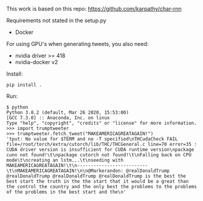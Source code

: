 This work is based on this repo: https://github.com/karpathy/char-rnn

Requirements not stated in the setup.py

- Docker

For using GPU's when generating tweets, you also need:

- nvidia driver >= 418
- nvidia-docker v2

Install:
```
pip install .
```

Run:
```
$ python
Python 3.8.2 (default, Mar 26 2020, 15:53:00) 
[GCC 7.3.0] :: Anaconda, Inc. on linux
Type "help", "copyright", "credits" or "license" for more information.
>>> import trumptweeter
>>> trumptweeter.fetch_tweet("MAKEAMERICAGREATAGAIN!")
'tput: No value for $TERM and no -T specified\nTHCudaCheck FAIL file=/root/torch/extra/cutorch/lib/THC/THCGeneral.c line=70 error=35 : CUDA driver version is insufficient for CUDA runtime version\npackage cunn not found!\t\npackage cutorch not found!\t\nFalling back on CPU mode\t\ncreating an lstm...\t\nseeding with MAKEAMERICAGREATAGAIN!\t\n--------------------------\t\nMAKEAMERICAGREATAGAIN!\n\n@Markerandon: @realDonaldTrump @realDonaldTrump @realDonaldTrump @realDonaldTrump is the best the best start the truth in the the start that it would be a great than the control the country and the only best the problems to the problems of the problems in the best start and the\n'

```
